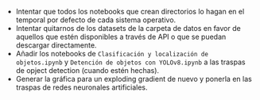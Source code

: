 - Intentar que todos los notebooks que crean directorios lo hagan en el temporal por defecto de cada sistema operativo.
- Intentar quitarnos de los datasets de la carpeta de datos en favor de aquellos que estén disponibles a través de API o que se puedan descargar directamente.
- Añadir los notebooks de `Clasificación y localización de objetos.ipynb` y `Detención de objetos con YOLOv8.ipynb` a las traspas de opject detection (cuando estén hechas).
- Generar la gráfica para un exploding gradient de nuevo y ponerla en las traspas de redes neuronales artificiales.
